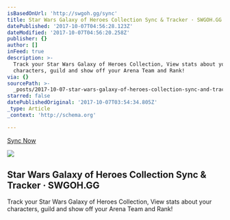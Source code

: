 ```yaml
---
isBasedOnUrl: 'http://swgoh.gg/sync'
title: Star Wars Galaxy of Heroes Collection Sync & Tracker · SWGOH.GG
datePublished: '2017-10-07T04:56:28.123Z'
dateModified: '2017-10-07T04:56:20.258Z'
publisher: {}
author: []
inFeed: true
description: >-
  Track your Star Wars Galaxy of Heroes Collection, View stats about your
  characters, guild and show off your Arena Team and Rank!
via: {}
sourcePath: >-
  _posts/2017-10-07-star-wars-galaxy-of-heroes-collection-sync-and-tracker-swgoh.md
starred: false
datePublishedOriginal: '2017-10-07T03:54:34.805Z'
_type: Article
_context: 'http://schema.org'

---
```

[Sync Now][0]

<article style=""><img src="https://s3-us-west-2.amazonaws.com/the-grid-img/p/96ad4169d33b6315625b9ce351b328e68b6fb5ea.png" /><h1>Star Wars Galaxy of Heroes Collection Sync &amp; Tracker · SWGOH.GG</h1><p>Track your Star Wars Galaxy of Heroes Collection, View stats about your characters, guild and show off your Arena Team and Rank!</p></article>



[0]: http://swgoh.gg/sync